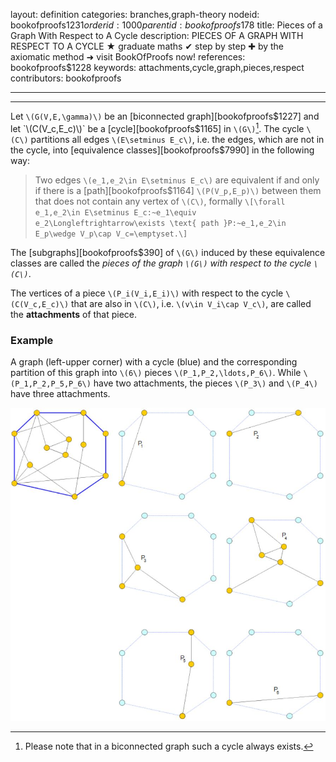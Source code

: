 layout: definition
categories: branches,graph-theory
nodeid: bookofproofs$1231
orderid: 1000
parentid: bookofproofs$178
title: Pieces of a Graph With Respect to A Cycle
description: PIECES OF A GRAPH WITH RESPECT TO A CYCLE &#9733; graduate maths &#10004; step by step &#10010; by the axiomatic method &#10140; visit BookOfProofs now!
references: bookofproofs$1228
keywords: attachments,cycle,graph,pieces,respect
contributors: bookofproofs

---


---

Let `\(G(V,E,\gamma)\)` be an [biconnected graph][bookofproofs$1227] and let `\(C(V_c,E_c)\)` be a [cycle][bookofproofs$1165] in `\(G\)`[^1]. The cycle `\(C\)`  partitions all edges `\(E\setminus E_c\)`, i.e. the edges, which are not in the cycle, into [equivalence classes][bookofproofs$7990] in the following way:

> Two edges `\(e_1,e_2\in E\setminus E_c\)` are equivalent if and only if there is a [path][bookofproofs$1164] `\(P(V_p,E_p)\)` between them that does not contain any vertex of `\(C\)`, formally
`\[\forall e_1,e_2\in E\setminus E_c:~e_1\equiv e_2\Longleftrightarrow\exists \text{ path }P:~e_1,e_2\in E_p\wedge V_p\cap V_c=\emptyset.\]`

The [subgraphs][bookofproofs$390] of `\(G\)` induced by these equivalence classes are called the *pieces of the graph `\(G\)` with respect to the cycle `\(C\)`*.

The vertices of a piece `\(P_i(V_i,E_i)\)` with respect to the cycle `\(C(V_c,E_c)\)` that are also in `\(C\)`, i.e. `\(v\in V_i\cap V_c\)`, are called the  **attachments** of that piece.

### Example

A graph (left-upper corner) with a cycle (blue) and the corresponding partition of this graph into `\(6\)` pieces `\(P_1,P_2,\ldots,P_6\)`. While `\(P_1,P_2,P_5,P_6\)` have two attachments, the pieces `\(P_3\)` and `\(P_4\)` have three attachments.


![pieces](https://github.com/bookofproofs/bookofproofs.github.io/blob/main/_sources/_assets/images/examples/pieces.jpg?raw=true)


[^1]: Please note that in a biconnected graph such a cycle always exists.
